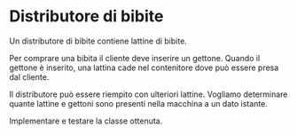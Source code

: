 # Distributore di bibite

Un distributore di bibite contiene lattine di bibite.

Per comprare una bibita il cliente deve inserire un gettone.
Quando il gettone è inserito, una lattina cade nel contenitore dove può essere presa dal cliente.

Il distributore può essere riempito con ulteriori lattine.
Vogliamo determinare quante lattine e gettoni sono presenti nella macchina a un dato istante.

Implementare e testare la classe ottenuta.